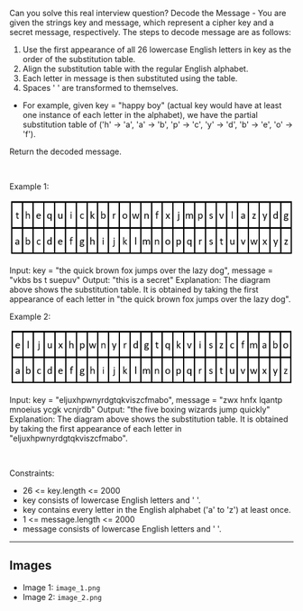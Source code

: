 Can you solve this real interview question? Decode the Message - You are given the strings key and message, which represent a cipher key and a secret message, respectively. The steps to decode message are as follows:

 1. Use the first appearance of all 26 lowercase English letters in key as the order of the substitution table.
 2. Align the substitution table with the regular English alphabet.
 3. Each letter in message is then substituted using the table.
 4. Spaces ' ' are transformed to themselves.

 * For example, given key = "happy boy" (actual key would have at least one instance of each letter in the alphabet), we have the partial substitution table of ('h' -> 'a', 'a' -> 'b', 'p' -> 'c', 'y' -> 'd', 'b' -> 'e', 'o' -> 'f').

Return the decoded message.

 

Example 1:

![Example 1](./image_1.png)


Input: key = "the quick brown fox jumps over the lazy dog", message = "vkbs bs t suepuv"
Output: "this is a secret"
Explanation: The diagram above shows the substitution table.
It is obtained by taking the first appearance of each letter in "the quick brown fox jumps over the lazy dog".


Example 2:

![Example 2](./image_2.png)


Input: key = "eljuxhpwnyrdgtqkviszcfmabo", message = "zwx hnfx lqantp mnoeius ycgk vcnjrdb"
Output: "the five boxing wizards jump quickly"
Explanation: The diagram above shows the substitution table.
It is obtained by taking the first appearance of each letter in "eljuxhpwnyrdgtqkviszcfmabo".


 

Constraints:

 * 26 <= key.length <= 2000
 * key consists of lowercase English letters and ' '.
 * key contains every letter in the English alphabet ('a' to 'z') at least once.
 * 1 <= message.length <= 2000
 * message consists of lowercase English letters and ' '.

---

## Images

- Image 1: `image_1.png`
- Image 2: `image_2.png`
